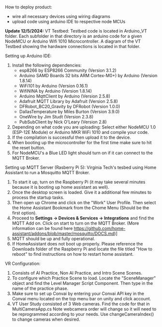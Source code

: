 How to deploy product:
- wire all necessary devices using wiring diagrams
- upload code using arduino IDE to respective node MCUs

**Update 12/5/2024:**
VT Testbed:
Testbed code is located in Arduino_VT folder. Each subfolder in that directory is an arduino code for a given NodeMCU or Arduino Wifi 1010 Microcontroller. A diagram of the VT Testbed showing the hardware connections is located in that folder.

Setting up Arduino IDE:
1. Install the following dependencies:
   - esp8266 by ESP8266 Community (Version 3.1.2)
   - Arduino SAMD Boards 32 bits ARM Cortex-M0+) by Arduino (Version 1.8.14)
   - WiFi101 by Arduino (Version 0.16.1)
   - WifiNINA by Arduino (Version 1.8.14)
   - Arduino MqttClient by Arduino (Version 2.5.8)
   - Adafruit MQTT Library by Adafruit (Version 2.5.8)
   - DFRobot_BC20_Gravity by DFRobot (Version 1.0.0)
   - DallasTemperature by Miles Burton (Version 3.9.0)
   - OneWire by Jim Studt (Version 2.3.8)
   - PubSubClient by Nick O'Leary (Version 2.8)
2. Depending on what code you are uploading: Select either NodeMCU 1.0 (ESP-12E Module) or Arduino MKR WiFi 1010 and compile your code.
3. If the compilation is successful then upload it to the device.
4. When booting up the microcontroller for the first time make sure to hit the reset button.
5. For NodeMCU's a Blue LED light should turn on if it can connect to the MQTT Broker.
   
Setting up MQTT Server (Rasberry Pi 5):
Virginia Tech's tesbed using Home Assistant to run a Mosquitto MQTT Broker. 
1. To start it up, turn on the Raspberry Pi (it may take several minutes because it is booting up home assistant as well).
2. Once the desktop screen is loaded. Give it a additional few minutes to process the startup tasks.
3. Then open up Chrome and click on the "Work" User Profile. Then select the Home Assistant Bookmark from the Chome Menu (Should be the first option).
4. Proceed to **Settings -> Devices & Services -> Integrations** and find the MQTT Add on. Click on start to turn on the MQTT Broker. (More information can be found here https://github.com/home-assistant/addons/blob/master/mosquitto/DOCS.md)]
5. MQTT should be up and fully operational.
6. If HomeAssistant does not boot up properly. Please reference the Downloads folder of the Raspberry Pi and locate the file titled "How to reboot" to find instructions on how to restart home assistant.

VR Configuration:
1. Consists of AI Practice, Non AI Practice,  and Intro Scene Scenes.
2. To configure which Practice Scene to load. Locate the "SceneManager" object and find the Level Manager Script Component. Then type in the name of the practice phase.
3. Make sure to set up Convai by entering your Convai API key in the Convai menu located on the top menu bar on unity and click account.
4. VT User Study consisted of 3 Web cameras. Find the code for that in MultiCameraApp.cs Note webcamera order will change so it will need to be reprogrammed according to your needs. Use changeCameraIndex() to change cameras when desired.
